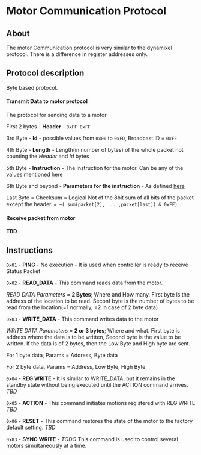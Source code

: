 # Motor Communication Protocol

## About

The motor Communication protocol is very similar to the dynamixel protocol. There is a difference in register addresses only.

## Protocol description

Byte based protocol.

#### Transmit Data to motor protocol

The protocol for sending data to a motor

First 2 bytes - **Header** - `0xFF 0xFF`

3rd Byte - **Id** - possible values from `0x00` to `0xFD`, Broadcast ID = `0xFE`

4th Byte - **Length** - Length(in number of bytes) of the whole packet not counting the *Header* and *Id* bytes

5th Byte - **Instruction** - The instruction for the motor. Can be any of the values mentioned [here](#instructions)

6th Byte and beyond - **Parameters for the instruction** - As defined [here](#instructions)

Last Byte = Checksum = Logical Not of the 8bit sum of all bits of the packet except the header. `= ~( sum(packet[2], ... ,packet[last]) & 0xFF)`

#### Receive packet from motor

**TBD**

## Instructions

`0x01` - **PING** - No execution - It is used when controller is ready to receive Status Packet

`0x02` - **READ_DATA** - This command reads data from the motor.

*READ DATA Parameters* = **2 Bytes**; Where and How many. First byte is the address of the location to be read. Seconf byte is the number of bytes to be read from the location(=1 normally, =2 in case of 2 byte data)

`0x03` - **WRITE_DATA** - This command writes data to the motor

*WRITE DATA Parameters* = **2 or 3 bytes**; Where and what. First byte is address where the data is to be written, Second byte is the value to be written. If the data is of 2 bytes, then the Low Byte and High byte are sent.

For 1 byte data, Params = Address, Byte data

For 2 byte data, Params = Address, Low Byte, High Byte

`0x04` - **REG WRITE** - It is similar to WRITE_DATA, but it remains in the standby state without being executed until the ACTION command arrives. *TBD*

`0x05` - **ACTION** - This command initiates motions registered with REG WRITE *TBD*

`0x06` - **RESET** - This command restores the state of the motor to the factory default setting.	*TBD*

`0x83` - **SYNC WRITE** - *TODO* This command is used to control several motors simultaneously at a time.
